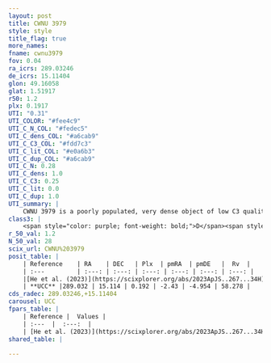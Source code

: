 ```yaml
---
layout: post
title: CWNU 3979
style: style
title_flag: true
more_names: 
fname: cwnu3979
fov: 0.04
ra_icrs: 289.03246
de_icrs: 15.11404
glon: 49.16058
glat: 1.51917
r50: 1.2
plx: 0.1917
UTI: "0.31"
UTI_COLOR: "#fee4c9"
UTI_C_N_COL: "#fedec5"
UTI_C_dens_COL: "#a6cab9"
UTI_C_C3_COL: "#fdd7c3"
UTI_C_lit_COL: "#e0a6b3"
UTI_C_dup_COL: "#a6cab9"
UTI_C_N: 0.28
UTI_C_dens: 1.0
UTI_C_C3: 0.25
UTI_C_lit: 0.0
UTI_C_dup: 1.0
UTI_summary: |
    CWNU 3979 is a poorly populated, very dense object of low C3 quality. It was recently reported in the literature.
class3: |
    <span style="color: purple; font-weight: bold;">D</span><span style="color: #FFC300; font-weight: bold;">B</span>
r_50_val: 1.2
N_50_val: 28
scix_url: CWNU%203979
posit_table: |
    | Reference    | RA    | DEC   | Plx  | pmRA  | pmDE   |  Rv  |
    | :---         | :---: | :---: | :---: | :---: | :---: | :---: |
    |[He et al. (2023)](https://scixplorer.org/abs/2023ApJS..267...34H) | 289.033 | 15.11 | 0.192 | -2.421 | -4.95 | 58.28 |
    | **UCC** |289.032 | 15.114 | 0.192 | -2.43 | -4.954 | 58.278 | 
cds_radec: 289.03246,+15.11404
carousel: UCC
fpars_table: |
    | Reference |  Values |
    | :---  |  :---:  |
    | [He et al. (2023)](https://scixplorer.org/abs/2023ApJS..267...34H) | `A0=5.35, m-M=14.7, logA=6.3` |
shared_table: |
    
---
```

